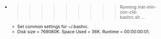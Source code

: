 * >>>>>>>>> Running inst-min-con-cld-bashrc.sh ...
  * Set common settings for ~/.bashrc.
  * Disk size = 769080K. Space Used = 36K. Runtime = 00:00:00:01.
